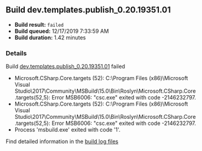 ## Build dev.templates.publish_0.20.19351.01
- **Build result:** `failed`
- **Build queued:** 12/17/2019 7:33:59 AM
- **Build duration:** 1.42 minutes
### Details
Build [dev.templates.publish_0.20.19351.01](https://winappstudio.visualstudio.com/web/build.aspx?pcguid=a4ef43be-68ce-4195-a619-079b4d9834c2&builduri=vstfs%3a%2f%2f%2fBuild%2fBuild%2f32351) failed

+ Microsoft.CSharp.Core.targets (52): C:\Program Files (x86)\Microsoft Visual Studio\2017\Community\MSBuild\15.0\Bin\Roslyn\Microsoft.CSharp.Core.targets(52,5): Error MSB6006: "csc.exe" exited with code -2146232797.
+ Microsoft.CSharp.Core.targets (52): C:\Program Files (x86)\Microsoft Visual Studio\2017\Community\MSBuild\15.0\Bin\Roslyn\Microsoft.CSharp.Core.targets(52,5): Error MSB6006: "csc.exe" exited with code -2146232797.
+ Process 'msbuild.exe' exited with code '1'.

Find detailed information in the [build log files]()
